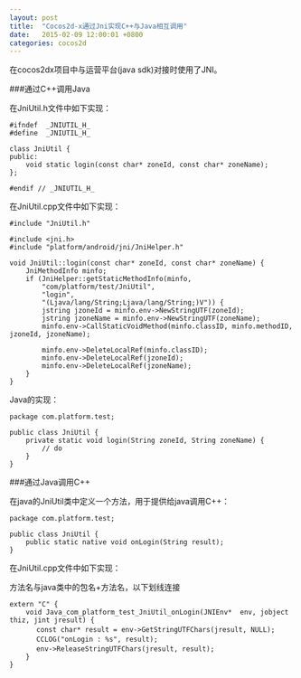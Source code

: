 ```yaml
---
layout: post
title:  "Cocos2d-x通过Jni实现C++与Java相互调用"
date:   2015-02-09 12:00:01 +0800
categories: cocos2d
---
```


在cocos2dx项目中与运营平台(java sdk)对接时使用了JNI。
<!--more-->
###通过C++调用Java

在JniUtil.h文件中如下实现：

	#ifndef  _JNIUTIL_H_
	#define  _JNIUTIL_H_
	
	class JniUtil {
	public:
	    void static login(const char* zoneId, const char* zoneName);
	};
	
	#endif // _JNIUTIL_H_

在JniUtil.cpp文件中如下实现：

	#include "JniUtil.h"
	
	#include <jni.h>
	#include "platform/android/jni/JniHelper.h"
	
	void JniUtil::login(const char* zoneId, const char* zoneName) {
	    JniMethodInfo minfo;
	    if (JniHelper::getStaticMethodInfo(minfo,
	        "com/platform/test/JniUtil",
	        "login",
	        "(Ljava/lang/String;Ljava/lang/String;)V")) {
	        jstring jzoneId = minfo.env->NewStringUTF(zoneId);
	        jstring jzoneName = minfo.env->NewStringUTF(zoneName);
	        minfo.env->CallStaticVoidMethod(minfo.classID, minfo.methodID, jzoneId, jzoneName);
	
	        minfo.env->DeleteLocalRef(minfo.classID);
	        minfo.env->DeleteLocalRef(jzoneId);
	        minfo.env->DeleteLocalRef(jzoneName);
	    }
	}

Java的实现：

	package com.platform.test;
	
	public class JniUtil {    
	    private static void login(String zoneId, String zoneName) {
	        // do
	    }
	}

###通过Java调用C++

在java的JniUtil类中定义一个方法，用于提供给java调用C++：

	package com.platform.test;
	
	public class JniUtil {
	    public static native void onLogin(String result);
	}

在JniUtil.cpp文件中如下实现：

方法名与java类中的包名+方法名，以下划线连接

	extern "C" {
	    void Java_com_platform_test_JniUtil_onLogin(JNIEnv*  env, jobject thiz, jint jresult) {
	　　　　const char* result = env->GetStringUTFChars(jresult, NULL);
	　　　　CCLOG("onLogin : %s", result);
	　　　　env->ReleaseStringUTFChars(jresult, result);
	    }
	}